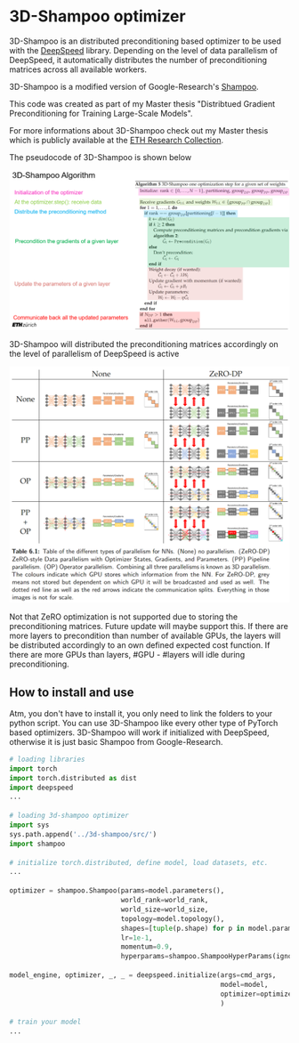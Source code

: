 # 3D-Shampoo optimizer

3D-Shampoo is an distributed preconditioning based optimizer
to be used with the [DeepSpeed](https://github.com/microsoft/DeepSpeed) library.
Depending on the level of data parallelism of DeepSpeed, it automatically distributes the number of
preconditioning matrices across all available workers.

3D-Shampoo is a modified version of Google-Research's [Shampoo](https://github.com/noabauma/google-research/tree/master/scalable_shampoo/pytorch).

This code was created as part of my Master thesis "Distribtued Gradient Preconditioning for Training Large-Scale Models".

For more informations about 3D-Shampoo check out my Master thesis which is publicly available at the [ETH Research Collection](https://www.research-collection.ethz.ch/handle/20.500.11850/615331).

The pseudocode of 3D-Shampoo is shown below

![image info](./figures/3d-shampoo_pseudocode.png)

3D-Shampoo will distributed the preconditioning matrices accordingly on the level of parallelism of DeepSpeed is active

![image info](./figures/different_levels_of_parallelism.png)

Not that ZeRO optimization is not supported due to storing the preconditioning matrices. Future update will maybe support this.
If there are more layers to precondition than number of available GPUs, the layers will be distributed accordingly to an own defined expected cost function.
If there are more GPUs than layers, #GPU - #layers will idle during preconditioning.

## How to install and use

Atm, you don't have to install it, you only need to link the folders to your python script.
You can use 3D-Shampoo like every other type of PyTorch based optimizers. 
3D-Shampoo will work if initialized with DeepSpeed, otherwise it is just basic Shampoo from Google-Research.

```python
# loading libraries
import torch
import torch.distributed as dist
import deepspeed
...

# loading 3d-shampoo optimizer
import sys
sys.path.append('../3d-shampoo/src/')
import shampoo

# initialize torch.distributed, define model, load datasets, etc.
...

optimizer = shampoo.Shampoo(params=model.parameters(),
                            world_rank=world_rank,
                            world_size=world_size,
                            topology=model.topology(), 
                            shapes=[tuple(p.shape) for p in model.parameters() if p.requires_grad], 
                            lr=1e-1, 
                            momentum=0.9, 
                            hyperparams=shampoo.ShampooHyperParams(ignore_embedding_layer=True))
							
model_engine, optimizer, _, _ = deepspeed.initialize(args=cmd_args,
                                                     model=model,
                                                     optimizer=optimizer
                                                     )
														
# train your model
...
```

